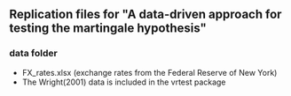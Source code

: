 ## Replication files for "A data-driven approach for testing the martingale hypothesis"

### data folder
- FX_rates.xlsx (exchange rates from the Federal Reserve of New York)
- The Wright(2001) data is included in the vrtest package


